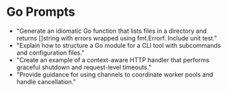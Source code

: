 # Go Prompts

- "Generate an idiomatic Go function that lists files in a directory and returns []string with errors wrapped using fmt.Errorf. Include unit test."
- "Explain how to structure a Go module for a CLI tool with subcommands and configuration files."
- "Create an example of a context-aware HTTP handler that performs graceful shutdown and request-level timeouts."
- "Provide guidance for using channels to coordinate worker pools and handle cancellation."